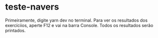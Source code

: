 # teste-navers

Primeiramente, digite yarn dev no terminal.
Para ver os resultados dos exercíciios, aperte F12 e vai na barra Console. Todos os resultados serão printados.
